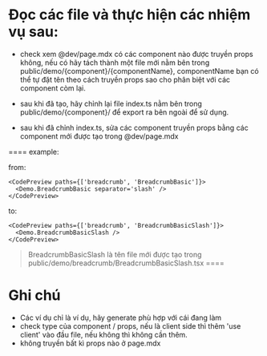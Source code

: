 # Đọc các file và thực hiện các nhiệm vụ sau:

- check xem @dev/page.mdx có các component nào được truyền props không, nếu có hãy tách thành một file mới nằm bên trong public/demo/{component}/{componentName}, componentName bạn có thể tự đặt tên theo cách truyền props sao cho phân biệt với các component còm lại.

- sau khi đã tạo, hãy chỉnh lại file index.ts nằm bên trong public/demo/{component}/ để export ra bên ngoài để sử dụng.

- sau khi đã chỉnh index.ts, sửa các component truyền props bằng các component mới được tạo trong @dev/page.mdx

====
example:

from:
```tsx
<CodePreview paths={['breadcrumb', 'BreadcrumbBasic']}>
  <Demo.BreadcrumbBasic separator='slash' />
</CodePreview>

```
to:
```tsx
<CodePreview paths={['breadcrumb', 'BreadcrumbBasicSlash']}>
  <Demo.BreadcrumbBasicSlash />
</CodePreview>
```
 > BreadcrumbBasicSlash là tên file mới được tạo trong public/demo/breadcrumb/BreadcrumbBasicSlash.tsx
====

# Ghi chú
- Các ví dụ chỉ là ví dụ, hãy generate phù hợp với cái đang làm
- check type của component / props, nếu là client side thì thêm 'use client' vào đầu file, nếu không thì không cần thêm.
-  không truyền bất kì props nào ở page.mdx